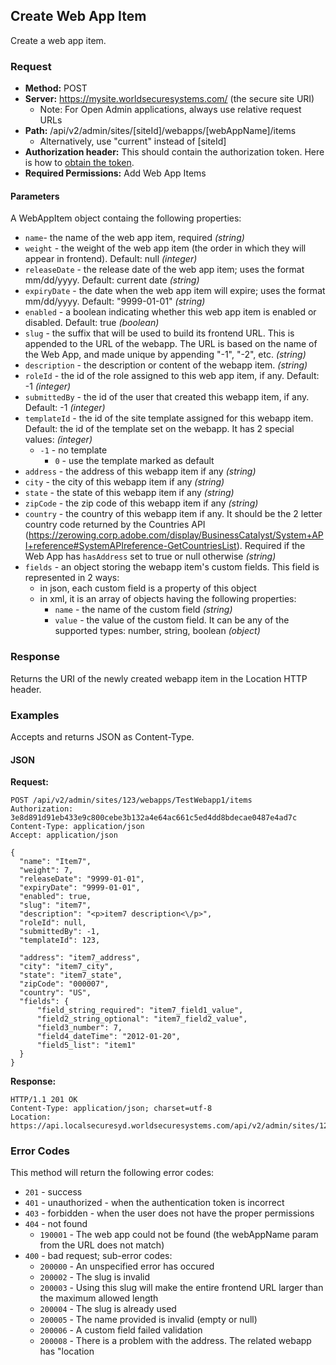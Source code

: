 ## Create Web App Item

Create a web app item.

### Request

* **Method:** POST
* **Server:** https://mysite.worldsecuresystems.com/ (the secure site URI)
  * Note: For Open Admin applications, always use relative request URLs
* **Path:** /api/v2/admin/sites/[siteId]/webapps/[webAppName]/items
  * Alternatively, use "current" instead of [siteId]
* **Authorization header:** This should contain the authorization token. Here is how to [obtain the token](http://developers.businesscatalyst.com/developer-documentation/oauth-in-bc.html).
* **Required Permissions:** Add Web App Items

#### Parameters

A WebAppItem object containg the following properties: 

* `name`- the name of the web app item, required *(string)*
* `weight` - the weight of the web app item (the order in which they will appear in frontend). Default: null *(integer)*
* `releaseDate` - the release date of the web app item; uses the format mm/dd/yyyy. Default: current date *(string)*
* `expiryDate` - the date when the web app item will expire; uses the format mm/dd/yyyy. Default: "9999-01-01" *(string)*
* `enabled` - a boolean indicating whether this web app item is enabled or disabled. Default: true *(boolean)*
* `slug` - the suffix that will be used to build its frontend URL. This is appended to the URL of the webapp. The URL is based on the name of the Web App, and made unique by appending "-1", "-2", etc. *(string)*
* `description` - the description or content of the webapp item. *(string)*
* `roleId` - the id of the role assigned to this web app item, if any. Default: -1 *(integer)*
* `submittedBy` - the id of the user that created this webapp item, if any. Default: -1 *(integer)*
* `templateId` - the id of the site template assigned for this webapp item. Default: the id of the template set on the webapp. It has 2 special values: *(integer)*
  * `-1` - no template
	* `0` - use the template marked as default
* `address` - the address of this webapp item if any *(string)*
* `city` - the city of this webapp item if any *(string)*
* `state` - the state of this webapp item if any *(string)*
* `zipCode` - the zip code of this webapp item if any *(string)*
* `country` - the country of this webapp item if any. It should be the 2 letter country code returned by the Countries API (https://zerowing.corp.adobe.com/display/BusinessCatalyst/System+API+reference#SystemAPIreference-GetCountriesList). Required if the Web App has `hasAddress` set to true or null otherwise
 *(string)*
* `fields` - an object storing the webapp item's custom fields. This field is represented in 2 ways:
	* in json, each custom field is a property of this object
	* in xml, it is an array of objects having the following properties:
		* `name` - the name of the custom field *(string)*
		* `value` - the value of the custom field. It can be any of the supported types: number, string, boolean *(object)*

### Response

Returns the URI of the newly created webapp item in the Location HTTP header.

### Examples

Accepts and returns JSON as Content-Type.

#### JSON

**Request:**
~~~
POST /api/v2/admin/sites/123/webapps/TestWebapp1/items
Authorization: 3e8d891d91eb433e9c800cebe3b132a4e64ac661c5ed4dd8bdecae0487e4ad7c
Content-Type: application/json
Accept: application/json
 
{
  "name": "Item7",
  "weight": 7,
  "releaseDate": "9999-01-01",
  "expiryDate": "9999-01-01",
  "enabled": true,
  "slug": "item7",
  "description": "<p>item7 description<\/p>",
  "roleId": null,
  "submittedBy": -1,
  "templateId": 123,
 
  "address": "item7_address",
  "city": "item7_city",
  "state": "item7_state",
  "zipCode": "000007",
  "country": "US",
  "fields": {
      "field_string_required": "item7_field1_value",
      "field2_string_optional": "item7_field2_value",
      "field3_number": 7,
      "field4_dateTime": "2012-01-20",
      "field5_list": "item1"
  }
}
~~~
**Response:**

~~~
HTTP/1.1 201 OK
Content-Type: application/json; charset=utf-8
Location: https://api.localsecuresyd.worldsecuresystems.com/api/v2/admin/sites/123/webapps/TestWebapp1/items/123
~~~

### Error Codes

This method will return the following error codes:

* `201` - success
* `401` - unauthorized - when the authentication token is incorrect
* `403` - forbidden - when the user does not have the proper permissions
* `404` - not found
	* `190001` - The web app could not be found (the webAppName param from the URL does not match)
* `400` - bad request; sub-error codes:
	* `200000` - An unspecified error has occured
	* `200002` - The slug is invalid
	* `200003` - Using this slug will make the entire frontend URL larger than the maximum allowed length
	* `200004` - The slug is already used
	* `200005` - The name provided is invalid (empty or null)
	* `200006` - A custom field failed validation
	* `200008` - There is a problem with the address. The related webapp has "location
